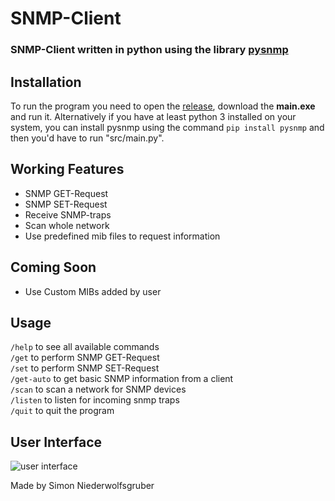 # SNMP-Client

### SNMP-Client written in python using the library [pysnmp](https://github.com/etingof/pysnmp)

## Installation

To run the program you need to open the [release](https://github.com/simonnieder/snmp-client/releases/), download the **main.exe** and run it.
Alternatively if you have at least python 3 installed on your system, you can install pysnmp using the command `pip install pysnmp` and then you'd have to run "src/main.py".

## Working Features

- SNMP GET-Request
- SNMP SET-Request
- Receive SNMP-traps
- Scan whole network
- Use predefined mib files to request information

## Coming Soon

- Use Custom MIBs added by user

## Usage

`/help` to see all available commands  
`/get` to perform SNMP GET-Request  
`/set` to perform SNMP SET-Request  
`/get-auto` to get basic SNMP information from a client  
`/scan` to scan a network for SNMP devices  
`/listen` to listen for incoming snmp traps  
`/quit` to quit the program

## User Interface

![user interface](https://i.imgur.com/7YD2CFD.png)

Made by Simon Niederwolfsgruber

